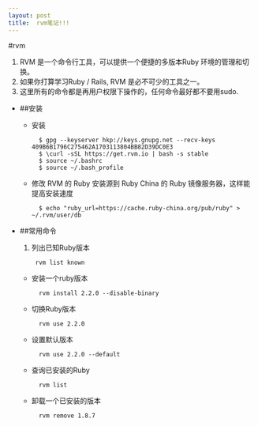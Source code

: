 ```yaml
---
layout:	post
title:	rvm笔记!!!
---
```


#rvm
>
1. RVM 是一个命令行工具，可以提供一个便捷的多版本Ruby 环境的管理和切换。
2. 如果你打算学习Ruby / Rails, RVM 是必不可少的工具之一。 
3. 这里所有的命令都是再用户权限下操作的，任何命令最好都不要用sudo.

* ##安装
	* 安装
	 
			$ gpg --keyserver hkp://keys.gnupg.net --recv-keys 409B6B1796C275462A1703113804BB82D39DC0E3
			$ \curl -sSL https://get.rvm.io | bash -s stable
			$ source ~/.bashrc
			$ source ~/.bash_profile

	* 修改 RVM 的 Ruby 安装源到 Ruby China 的 Ruby 镜像服务器，这样能提高安装速度

			$ echo "ruby_url=https://cache.ruby-china.org/pub/ruby" > ~/.rvm/user/db
* ##常用命令	
	1. 列出已知Ruby版本

			rvm list known
	* 安装一个ruby版本
	
			rvm install 2.2.0 --disable-binary
	* 切换Ruby版本

			rvm use 2.2.0
	* 设置默认版本

			rvm use 2.2.0 --default
	* 查询已安装的Ruby

			rvm list
	* 卸载一个已安装的版本

			rvm remove 1.8.7

